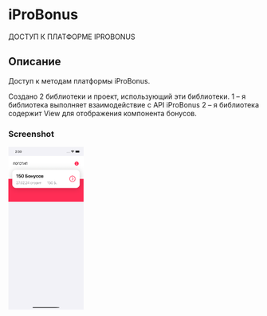 # iProBonus
 ДОСТУП К ПЛАТФОРМЕ IPROBONUS

## Описание
Доступ к методам платформы iProBonus.

Создано 2 библиотеки и проект, использующий эти библиотеки. 1 – я библиотека выполняет взаимодействие с API iProBonus
2 – я библиотека содержит View для отображения компонента бонусов. 

### Screenshot

<img src="https://github.com/nataliiagrigoreva/iProBonus/blob/main/Simulator%20Screen%20Shot%20-%20iPhone%2012%20-%202023-06-30%20at%2014.30.34.png" width=30% height=30%>
